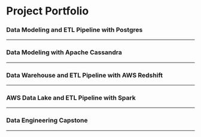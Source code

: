 # Project Portfolio


### Data Modeling and ETL Pipeline with Postgres

---

### Data Modeling with Apache Cassandra

---

### Data Warehouse and ETL Pipeline with AWS Redshift


---

### AWS Data Lake and ETL Pipeline with Spark


---

### Data Engineering Capstone

---
